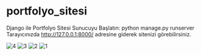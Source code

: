 # portfolyo_sitesi
Django ile Portfolyo Sitesi
Sunucuyu Başlatın:  python manage.py runserver
Tarayıcınızda http://127.0.0.1:8000/ adresine giderek sitenizi görebilirsiniz.
 

![4](https://github.com/user-attachments/assets/767658c0-f8db-4652-b8ec-10c04aa2e1cb)
![3](https://github.com/user-attachments/assets/71b66516-c22b-4ff1-85f4-7dca18f18e9e)
![2](https://github.com/user-attachments/assets/7f7c578f-0e38-46ed-b3fc-0138c48fe5c0)
![1](https://github.com/user-attachments/assets/6cda10f5-406d-49f8-97f9-3aceb273b0b1)
